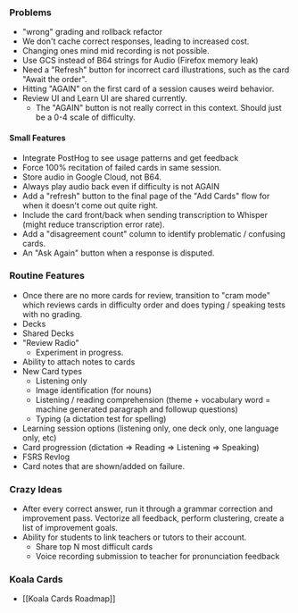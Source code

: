 ### Problems
- "wrong" grading and rollback refactor
- We don't cache correct responses, leading to increased cost.
- Changing ones mind mid recording is not possible.
- Use GCS instead of B64 strings for Audio (Firefox memory leak)
- Need a "Refresh" button for incorrect card illustrations, such as the card "Await the order".
- Hitting "AGAIN" on the first card of a session causes weird behavior.
- Review UI and Learn UI are shared currently.
	- The "AGAIN" button is not  really correct in this context. Should just be a 0-4 scale of difficulty.
#### Small Features
- Integrate PostHog to see usage patterns and get feedback
- Force 100% recitation of failed cards in same session.
- Store audio in Google Cloud, not B64.
- Always play audio back even if difficulty is not AGAIN
- Add a "refresh" button to the final page of the "Add Cards" flow for when it doesn't come out quite right.
- Include the card front/back when sending transcription to Whisper (might reduce transcription error rate).
- Add a "disagreement count" column to identify problematic / confusing cards.
- An "Ask Again" button when a response is disputed.
### Routine Features
 * Once there are no more cards for review, transition to "cram mode" which reviews cards in difficulty order and does typing / speaking tests with no grading.
 * Decks
 * Shared Decks
 * "Review Radio"
	 * Experiment in progress.
 * Ability to attach notes to cards
 * New Card types
	 * Listening only
	 * Image identification (for nouns)
	 * Listening / reading comprehension (theme + vocabulary word = machine generated paragraph and followup questions)
	 * Typing (a dictation test for spelling)
 * Learning session options (listening only, one deck only, one language only, etc)
 * Card progression (dictation => Reading => Listening => Speaking)
 * FSRS Revlog
 * Card notes that are shown/added on failure.
### Crazy Ideas

 * After every correct answer, run it through a grammar correction and improvement pass. Vectorize all feedback, perform clustering, create a list of improvement goals.
 * Ability for students to link teachers or tutors to their account.
	 * Share top N most difficult cards
	 * Voice recording submission to teacher for pronunciation feedback
### Koala Cards
 * [[Koala Cards Roadmap]]